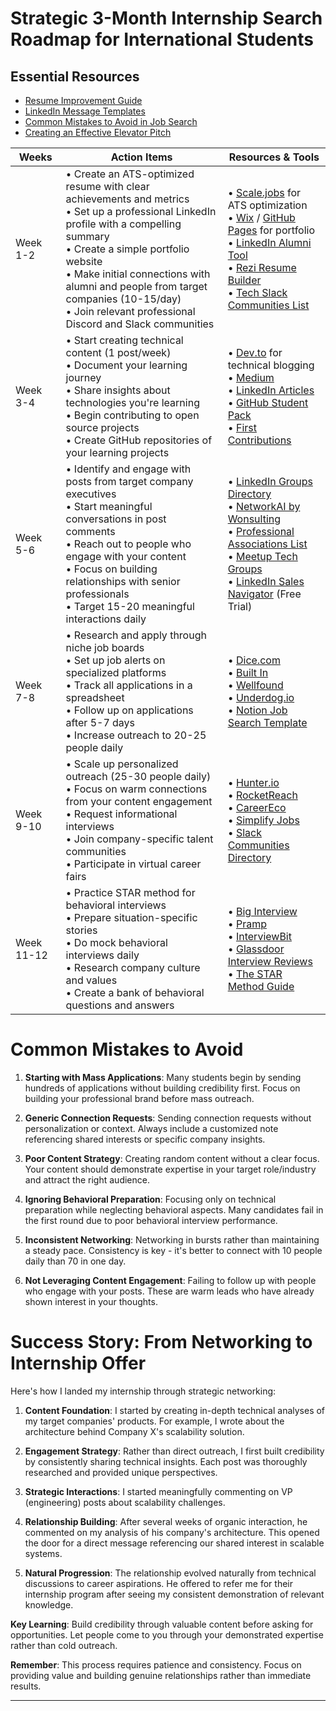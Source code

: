 # Strategic 3-Month Internship Search Roadmap for International Students

## Essential Resources
- [Resume Improvement Guide](https://docs.google.com/document/d/1UxR3vH8h9sI-26axKltXI-qMS8tdogNM_urBbt88tm0/edit?tab=t.0#heading=h.zco1hzrgqrt8)
- [LinkedIn Message Templates](https://docs.google.com/document/d/1EqGYacftWNvE1eWlOioeCSsTcXt_P46QIet_ULwnJTc/edit?tab=t.0#heading=h.ectr3fwejbsd)
- [Common Mistakes to Avoid in Job Search](https://docs.google.com/document/d/1swi8pu0J82kz8yA7TDqYTpwRARUB9BSeKFgqX1w1vfs/edit?tab=t.0#heading=h.p0j5pjvtwzfp)
- [Creating an Effective Elevator Pitch](https://docs.google.com/document/d/1VoTJOvjfRns70acsOZ2lD-MTgtT2skPQuDGWO58F9kc/edit?tab=t.0#heading=h.67cf16b6u82v)


| Weeks | Action Items | Resources & Tools |
|-------|--------------|-------------------|
| Week 1-2 | • Create an ATS-optimized resume with clear achievements and metrics<br>• Set up a professional LinkedIn profile with a compelling summary<br>• Create a simple portfolio website<br>• Make initial connections with alumni and people from target companies (10-15/day)<br>• Join relevant professional Discord and Slack communities | • [Scale.jobs](https://scale.jobs) for ATS optimization<br>• [Wix](https://wix.com) / [GitHub Pages](https://pages.github.com) for portfolio<br>• [LinkedIn Alumni Tool](https://www.linkedin.com/school)<br>• [Rezi Resume Builder](https://rezi.ai)<br>• [Tech Slack Communities List](https://github.com/designertype/tech-slack-communities) |
| Week 3-4 | • Start creating technical content (1 post/week)<br>• Document your learning journey<br>• Share insights about technologies you're learning<br>• Begin contributing to open source projects<br>• Create GitHub repositories of your learning projects | • [Dev.to](https://dev.to) for technical blogging<br>• [Medium](https://medium.com)<br>• [LinkedIn Articles](https://www.linkedin.com/post/new/article)<br>• [GitHub Student Pack](https://education.github.com/pack)<br>• [First Contributions](https://github.com/firstcontributions/first-contributions) |
| Week 5-6 | • Identify and engage with posts from target company executives<br>• Start meaningful conversations in post comments<br>• Reach out to people who engage with your content<br>• Focus on building relationships with senior professionals<br>• Target 15-20 meaningful interactions daily | • [LinkedIn Groups Directory](https://www.linkedin.com/groups)<br>• [NetworkAI by Wonsulting](https://wonsulting.com/networkai)<br>• [Professional Associations List](https://www.careeronestop.org/Toolkit/Training/find-professional-associations.aspx)<br>• [Meetup Tech Groups](https://www.meetup.com/topics/tech)<br>• [LinkedIn Sales Navigator](https://business.linkedin.com/sales-solutions/sales-navigator) (Free Trial) |
| Week 7-8 | • Research and apply through niche job boards<br>• Set up job alerts on specialized platforms<br>• Track all applications in a spreadsheet<br>• Follow up on applications after 5-7 days<br>• Increase outreach to 20-25 people daily | • [Dice.com](https://www.dice.com)<br>• [Built In](https://builtin.com)<br>• [Wellfound](https://wellfound.com)<br>• [Underdog.io](https://underdog.io)<br>• [Notion Job Search Template](https://www.notion.so/templates/job-applications-tracker) |
| Week 9-10 | • Scale up personalized outreach (25-30 people daily)<br>• Focus on warm connections from your content engagement<br>• Request informational interviews<br>• Join company-specific talent communities<br>• Participate in virtual career fairs | • [Hunter.io](https://hunter.io)<br>• [RocketReach](https://rocketreach.co)<br>• [CareerEco](https://www.careereco.com/events/virtual-career-fairs)<br>• [Simplify Jobs](https://simplify.jobs)<br>• [Slack Communities Directory](https://slofile.com/category/career) |
| Week 11-12 | • Practice STAR method for behavioral interviews<br>• Prepare situation-specific stories<br>• Do mock behavioral interviews daily<br>• Research company culture and values<br>• Create a bank of behavioral questions and answers | • [Big Interview](https://www.biginterview.com)<br>• [Pramp](https://www.pramp.com)<br>• [InterviewBit](https://www.interviewbit.com)<br>• [Glassdoor Interview Reviews](https://www.glassdoor.com/Interview)<br>• [The STAR Method Guide](https://www.themuse.com/advice/star-interview-method) |

# Common Mistakes to Avoid

1. **Starting with Mass Applications**: Many students begin by sending hundreds of applications without building credibility first. Focus on building your professional brand before mass outreach.

2. **Generic Connection Requests**: Sending connection requests without personalization or context. Always include a customized note referencing shared interests or specific company insights.

3. **Poor Content Strategy**: Creating random content without a clear focus. Your content should demonstrate expertise in your target role/industry and attract the right audience.

4. **Ignoring Behavioral Preparation**: Focusing only on technical preparation while neglecting behavioral aspects. Many candidates fail in the first round due to poor behavioral interview performance.

5. **Inconsistent Networking**: Networking in bursts rather than maintaining a steady pace. Consistency is key - it's better to connect with 10 people daily than 70 in one day.

6. **Not Leveraging Content Engagement**: Failing to follow up with people who engage with your posts. These are warm leads who have already shown interest in your thoughts.

# Success Story: From Networking to Internship Offer 

Here's how I landed my internship through strategic networking:

1. **Content Foundation**: I started by creating in-depth technical analyses of my target companies' products. For example, I wrote about the architecture behind Company X's scalability solution.

2. **Engagement Strategy**: Rather than direct outreach, I first built credibility by consistently sharing technical insights. Each post was thoroughly researched and provided unique perspectives.

3. **Strategic Interactions**: I started meaningfully commenting on VP (engineering) posts about scalability challenges.

4. **Relationship Building**: After several weeks of organic interaction, he commented on my analysis of his company's architecture. This opened the door for a direct message referencing our shared interest in scalable systems.

5. **Natural Progression**: The relationship evolved naturally from technical discussions to career aspirations. He offered to refer me for their internship program after seeing my consistent demonstration of relevant knowledge.

**Key Learning**: Build credibility through valuable content before asking for opportunities. Let people come to you through your demonstrated expertise rather than cold outreach.

**Remember**: This process requires patience and consistency. Focus on providing value and building genuine relationships rather than immediate results.

---
